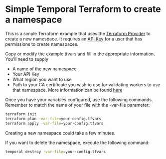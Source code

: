 # Simple Temporal Terraform to create a namespace

This is a simple Terraform example that uses the [Terraform Provider](https://registry.terraform.io/providers/temporalio/temporalcloud/latest) to create a new namespace. It requires an [API Key](https://docs.temporal.io/cloud/api-keys) for a user that has permissions to
create namespaces. 

Copy or modify the example.tfvars and fill in the appropriate information. You'll need to supply
* A name of the new namespace 
* Your API Key
* What region you want to use
* Path to your CA certificate you wish to use for validating workers to use that namespace. More information can be found [here](https://docs.temporal.io/cloud/certificates)

Once you have your variables configured, use the following commands. Remember to match the name of your file with the -var-file parameter:

```bash
terraform init
terraform plan -var-file=your-config.tfvars
terraform apply -var-file=your-config.tfvars
```

Creating a new namespace could take a few minutes.

If you want to delete the namespace, execute the following command:

```bash
temporal destroy -var-file=your-config.tfvars
```